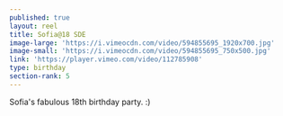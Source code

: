 ```yaml
---
published: true
layout: reel
title: Sofia@18 SDE
image-large: 'https://i.vimeocdn.com/video/594855695_1920x700.jpg'
image-small: 'https://i.vimeocdn.com/video/594855695_750x500.jpg'
link: 'https://player.vimeo.com/video/112785908'
type: birthday
section-rank: 5
---
```

Sofia's fabulous 18th birthday party. :)
